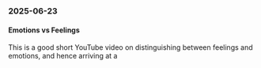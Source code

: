 ### 2025-06-23
#### Emotions vs Feelings
This is a good short YouTube video on distinguishing between feelings and emotions, and hence arriving at a 

